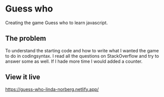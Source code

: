 # Guess who

Creating the game Guess who to learn javascript. 

## The problem

To understand the starting code and how to write what I wanted the game to do in codingsyntax. I read all the questions on StackOverflow and try to answer some as well. If I hade more time I would added a counter. 

## View it live

https://guess-who-linda-norberg.netlify.app/

